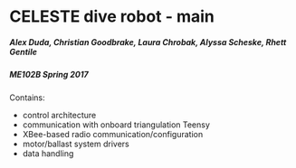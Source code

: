 # CELESTE dive robot - main
##### Alex Duda, Christian Goodbrake, Laura Chrobak, Alyssa Scheske, Rhett Gentile
##### ME102B Spring 2017
Contains: 
+ control architecture
+ communication with onboard triangulation Teensy
+ XBee-based radio communication/configuration 
+ motor/ballast system drivers
+ data handling
